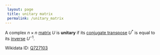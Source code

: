```yaml
---
 layout: page
 title: unitary matrix
 permalink: /unitary_matrix
---
```

A complex $n\times n$ [matrix](https://defsmath.github.io/DefsMath/matrix) $U$ is **unitary** if its [conjugate transpose](https://defsmath.github.io/DefsMath/conjugate_transpose) $U^*$ is equal to its [inverse](https://defsmath.github.io/DefsMath/inverse_matrix) $U^{-1}$. 

Wikidata ID: [Q727103](https://www.wikidata.org/wiki/Q727103)